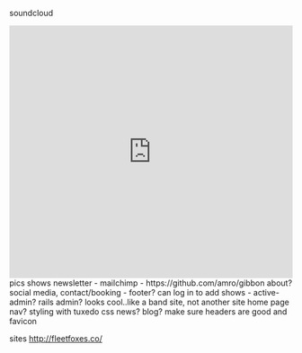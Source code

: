 soundcloud
<iframe width="100%" height="450" scrolling="no" frameborder="no" src="https://w.soundcloud.com/player/?url=https%3A//api.soundcloud.com/users/292463638&amp;auto_play=false&amp;hide_related=false&amp;show_comments=true&amp;show_user=true&amp;show_reposts=false&amp;visual=true"></iframe>
pics
shows
newsletter - mailchimp - https://github.com/amro/gibbon
about?
social media, contact/booking - footer?
can log in to add shows - active-admin? rails admin?
looks cool..like a band site, not another site
home page
nav?
styling with tuxedo css
news? blog?
make sure headers are good and favicon


sites
http://fleetfoxes.co/
